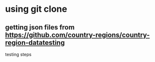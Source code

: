 # using git clone
## getting json files from https://github.com/country-regions/country-region-datatesting 

testing steps
